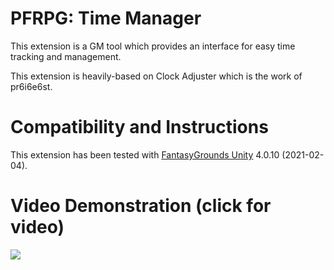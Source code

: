 # PFRPG: Time Manager
This extension is a GM tool which provides an interface for easy time tracking and management.

This extension is heavily-based on Clock Adjuster which is the work of pr6i6e6st.

# Compatibility and Instructions
This extension has been tested with [FantasyGrounds Unity](https://www.fantasygrounds.com/home/FantasyGroundsUnity.php) 4.0.10 (2021-02-04).

# Video Demonstration (click for video)
[<img src="https://i.ytimg.com/vi_webp/hb_W5wNN_6g/hqdefault.webp">](https://www.youtube.com/watch?v=hb_W5wNN_6g)
